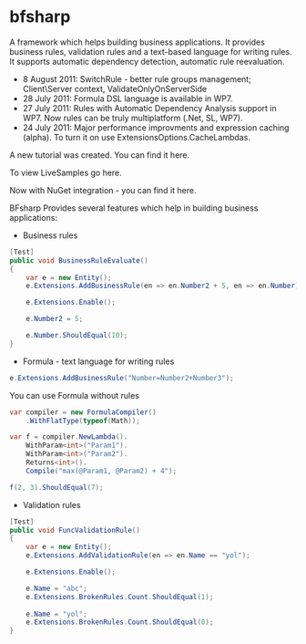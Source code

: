 # bfsharp
A framework which helps building business applications.
It provides business rules, validation rules and a text-based language for writing rules.
It supports automatic dependency detection, automatic rule reevaluation.

- 8 August 2011: SwitchRule - better rule groups management; Client\Server context, ValidateOnlyOnServerSide
- 28 July 2011: Formula DSL language is available in WP7.
- 27 July 2011: Rules with Automatic Dependency Analysis support in WP7. Now rules can be truly multiplatform (.Net, SL, WP7).
- 24 July 2011: Major performance improvments and expression caching (alpha). To turn it on use ExtensionsOptions.CacheLambdas.

A new tutorial was created. You can find it here.

To view LiveSamples go here.

Now with NuGet integration - you can find it here.

BFsharp
Provides several features which help in building business applications:
- Business rules
```csharp
[Test]
public void BusinessRuleEvaluate()
{
    var e = new Entity();
    e.Extensions.AddBusinessRule(en => en.Number2 + 5, en => en.Number);

    e.Extensions.Enable();

    e.Number2 = 5;

    e.Number.ShouldEqual(10);
}
```
- Formula - text language for writing rules
```csharp
e.Extensions.AddBusinessRule("Number=Number2+Number3");
```
You can use Formula without rules
```csharp
var compiler = new FormulaCompiler()
    .WithFlatType(typeof(Math));

var f = compiler.NewLambda().
    WithParam<int>("Param1").
    WithParam<int>("Param2").
    Returns<int>().
    Compile("max(@Param1, @Param2) + 4");

f(2, 3).ShouldEqual(7);
```
- Validation rules
```csharp
[Test]
public void FuncValidationRule()
{
    var e = new Entity();
    e.Extensions.AddValidationRule(en => en.Name == "yol");

    e.Extensions.Enable();

    e.Name = "abc";
    e.Extensions.BrokenRules.Count.ShouldEqual(1);
            
    e.Name = "yol";
    e.Extensions.BrokenRules.Count.ShouldEqual(0);
}
```